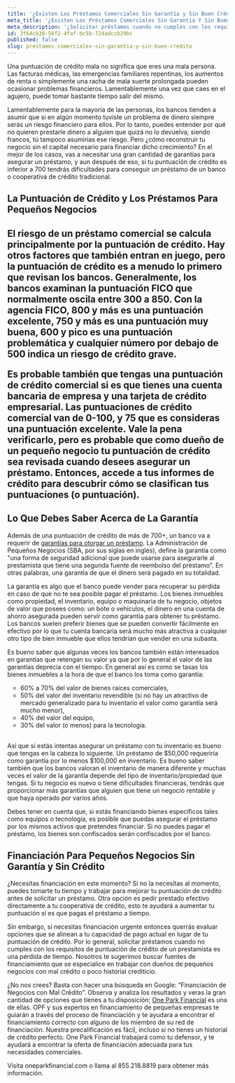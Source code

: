 ```yaml
---
title: '¿Existen Los Préstamos Comerciales Sin Garantía y Sin Buen Crédito?'
meta_title: '¿Existen Los Préstamos Comerciales Sin Garantía Y Sin Buen Crédito?'
meta_description: '¿Solicitar préstamos cuando no cumples con los requisitos de puntuación de crédito resultar ser una pérdida de tiempo para ti y tu negocio? ¿Sabías que existen créditos comerciales sin garantías o score de crédito perfecto? Visítanos para leer más.'
id: 3f64cb38-56f2-4faf-bc5b-724adccb29bc
published: false
slug: prestamos-comerciales-sin-garantia-y-sin-buen-credito
---
```

<p>Una puntuaci&oacute;n de cr&eacute;dito mala no significa que eres una mala persona. Las facturas m&eacute;dicas, las emergencias familiares repentinas, los aumentos de renta o simplemente una racha de mala suerte prolongada pueden ocasionar problemas financieros. Lamentablemente una vez que caes en el agujero, puede tomar bastante tiempo salir del mismo.</p>

<p>Lamentablemente para la mayor&iacute;a de las personas, los bancos tienden a asumir que si en alg&uacute;n momento tuviste un problema de dinero siempre ser&aacute;s un riesgo financiero para ellos. Por lo tanto, puedes entender por qu&eacute; no quieren prestarle dinero a alguien que quiz&aacute; no lo devuelva; siendo francos, t&uacute; tampoco asumir&iacute;as ese riesgo. Pero &iquest;c&oacute;mo reconstruir tu negocio sin el capital necesario para financiar dicho crecimiento? En el mejor de los casos, vas a necesitar una gran cantidad de garant&iacute;as para asegurar un pr&eacute;stamo, y aun despu&eacute;s de eso, si tu puntuaci&oacute;n de cr&eacute;dito es inferior a 700 tendr&aacute;s dificultades para conseguir un pr&eacute;stamo de un banco o cooperativa de cr&eacute;dito tradicional.</p>

<h2>La Puntuaci&oacute;n de Cr&eacute;dito y Los Pr&eacute;stamos Para Peque&ntilde;os Negocios<h2>

<p>El riesgo de un pr&eacute;stamo comercial se calcula principalmente por la puntuaci&oacute;n de cr&eacute;dito. Hay otros factores que tambi&eacute;n entran en juego, pero la puntuaci&oacute;n de cr&eacute;dito es a menudo lo primero que revisan los bancos. Generalmente, los bancos examinan la puntuaci&oacute;n FICO que normalmente oscila entre 300 a 850. Con la agencia FICO, 800 y m&aacute;s es una puntuaci&oacute;n excelente, 750 y m&aacute;s es una puntuaci&oacute;n muy buena, 600 y pico es una puntuaci&oacute;n problem&aacute;tica y cualquier n&uacute;mero por debajo de 500 indica un riesgo de cr&eacute;dito grave.</p>

<p>Es probable tambi&eacute;n que tengas una puntuaci&oacute;n de cr&eacute;dito comercial si es que tienes una cuenta bancaria de empresa y una tarjeta de cr&eacute;dito empresarial. Las puntuaciones de cr&eacute;dito comercial van de 0-100, y 75 que es consideras una puntuaci&oacute;n excelente. Vale la pena verificarlo, pero es probable que como due&ntilde;o de un peque&ntilde;o negocio tu puntuaci&oacute;n de cr&eacute;dito sea revisada cuando desees asegurar un pr&eacute;stamo. Entonces, accede a tus informes de cr&eacute;dito para descubrir c&oacute;mo se clasifican tus puntuaciones (o puntuaci&oacute;n).</p>

<h2>Lo Que Debes Saber Acerca de La Garant&iacute;a</h2>

<p>Adem&aacute;s de una puntuaci&oacute;n de cr&eacute;dito de m&aacute;s de 700+, un banco va a requerir de <a href="https://www.oneparkfinancial.com/es/articulos/necesito-garantia-para-obtener-prestamo-para-pequenas-empresas">garant&iacute;as para otorgar un pr&eacute;stamo</a>. La Administraci&oacute;n de Peque&ntilde;os Negocios (SBA, por sus siglas en ingl&eacute;s), define la garant&iacute;a como "una forma de seguridad adicional que puede usarse para asegurarle al prestamista que tiene una segunda fuente de reembolso del pr&eacute;stamo". En otras palabras, una garant&iacute;a de que el dinero ser&aacute; pagado en su totalidad.</p>

<p>La garant&iacute;a es algo que el banco puede vender para recuperar su p&eacute;rdida en caso de que no te sea posible pagar el pr&eacute;stamo. Los bienes inmuebles como propiedad, el inventario, equipo o maquinaria de tu negocio, objetos de valor que posees como: un bote o veh&iacute;culos, el dinero en una cuenta de ahorro asegurada pueden servir como garant&iacute;a para obtener tu pr&eacute;stamo. Los bancos suelen preferir bienes que se pueden convertir f&aacute;cilmente en efectivo por lo que tu cuenta bancaria ser&aacute; mucho m&aacute;s atractiva a cualquier otro tipo de bien inmueble que ellos tendr&iacute;an que vender en una subasta.</p>

<p>Es bueno saber que algunas veces los bancos tambi&eacute;n est&aacute;n interesados en garant&iacute;as que retengan su valor ya que por lo general el valor de las garant&iacute;as deprecia con el tiempo. En general as&iacute; es como se tasas los bienes inmuebles a la hora de que el banco los toma como garant&iacute;a:</p>

<ul style="list-style:circle;padding-left:30px;margin-bottom:30px">
<li>60% a 70% del valor de bienes ra&iacute;ces comerciales,</li>
<li>50% del valor del inventario revendible (si no hay un atractivo de mercado generalizado para tu inventario el valor como garant&iacute;a ser&aacute; mucho menor),</li>
<li>40% del valor del equipo,</li>
<li>30% del valor (o menos) para la tecnolog&iacute;a.</li>
</ul>
  
<p>As&iacute; que si est&aacute;s intentas asegurar un pr&eacute;stamo con tu inventario es bueno que tengas en la cabeza lo siguiente. Un pr&eacute;stamo de $50,000 requerir&iacute;a como garant&iacute;a por lo menos $100,000 en inventario. Es bueno saber tambi&eacute;n que los bancos valoran el inventario de manera diferente y muchas veces el valor de la garant&iacute;a depende del tipo de inventario/propiedad que tengas. Si tu negocio es nuevo o tiene dificultades financieras, tendr&aacute;s que proporcionar m&aacute;s garant&iacute;as que alguien que tiene un negocio rentable y que haya operado por varios a&ntilde;os.</p>

<p>Debes tener en cuenta que, si est&aacute;s financiando bienes espec&iacute;ficos tales como equipos o tecnolog&iacute;a, es posible que puedas asegurar el pr&eacute;stamo por los mismos activos que pretendes financiar. Si no puedes pagar el pr&eacute;stamo, los bienes son confiscados ser&aacute;n confiscados por el banco.</p>

<h2>Financiaci&oacute;n Para Peque&ntilde;os Negocios Sin Garant&iacute;a y Sin Cr&eacute;dito</h2>

<p>&iquest;Necesitas financiaci&oacute;n en este momento? Si no la necesitas al momento, puedes tomarte tu tiempo y trabajar para mejorar tu puntuaci&oacute;n de cr&eacute;dito antes de solicitar un pr&eacute;stamo. Otra opci&oacute;n es pedir prestado efectivo directamente a tu cooperativa de cr&eacute;dito, esto te ayudar&aacute; a aumentar tu puntuaci&oacute;n si es que pagas el pr&eacute;stamo a tiempo.</p>

<p>Sin embargo, s&iacute; necesitas financiaci&oacute;n urgente entonces querr&aacute;s evaluar opciones que se alinean a tu capacidad de pago actual en lugar de tu puntuaci&oacute;n de cr&eacute;dito. Por lo general, solicitar pr&eacute;stamos cuando no cumples con los requisitos de puntuaci&oacute;n de cr&eacute;dito de un prestamista es una p&eacute;rdida de tiempo. Nosotros te sugerimos buscar fuentes de financiamiento que se especialice en trabajar con due&ntilde;os de peque&ntilde;os negocios con mal cr&eacute;dito o poco historial crediticio.</p>

<p>&iquest;No nos crees? Basta con hacer una b&uacute;squeda en Google: &ldquo;Financiaci&oacute;n de Negocios con Mal Cr&eacute;dito&rdquo;. Observa y analiza los resultados y veras la gran cantidad de opciones que tienes a tu disposici&oacute;n; <a href="https://www.oneparkfinancial.com/es/como-trabaja">One Park Financial</a> es una de ellas. OPF y sus expertos en financiamiento de peque&ntilde;as empresas te guiar&aacute;n a trav&eacute;s del proceso de financiaci&oacute;n y te ayudara a encontrar el financiamiento correcto con alguno de los miembro de su red de financiaci&oacute;n. Nuestra precalificaci&oacute;n es f&aacute;cil, incluso si no tienes un historial de cr&eacute;dito perfecto. One Park Financial trabajar&aacute; como tu defensor, y te ayudar&aacute; a encontrar la oferta de financiaci&oacute;n adecuada para tus necesidades comerciales.</p>

<p>Visita oneparkfinancial.com o llama al 855.218.8819 para obtener m&aacute;s informaci&oacute;n.</p>